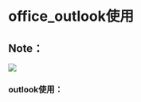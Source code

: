 
# office_outlook使用
## Note：  
 ![](https://github.com/openthos/community-analysis/blob/master/pic/using-instractions-pic/outlook.png)

### outlook使用：  


